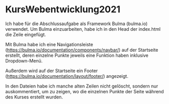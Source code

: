 # KursWebentwicklung2021
Ich habe für die Abschlussaufgabe als Framework Bulma (bulma.io) verwendet. 
Um Bulma einzuarbeiten, habe ich in den Head der index.html die Zeile <link rel="stylesheet" href="https://cdn.jsdelivr.net/npm/bulma@0.9.3/css/bulma.min.css"> eingefügt.

Mit Bulma habe ich eine Navigationsleiste (https://bulma.io/documentation/components/navbar/) auf der Startseite erstellt, 
deren einzelne Punkte jeweils eine Funktion haben inklusive Dropdown-Menü. 

Außerdem wird auf der Startseite ein Footer (https://bulma.io/documentation/layout/footer/) angezeigt.

In den Dateien habe ich manche alten Zeilen nicht gelöscht, sondern nur auskommentiert, um zu zeigen, wo die einzelnen Punkte der Seite während des Kurses erstellt wurden.
